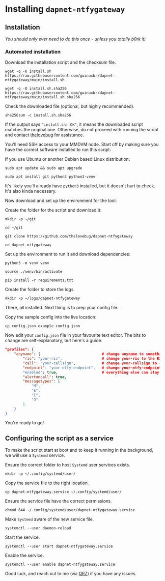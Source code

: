 # Installing `dapnet-ntfygateway`

## Installation

*You should only ever need to do this once - unless you totally b0rk it!*

### Automated installation

Download the installation script and the checksum file.

```shell
wget -q -O install.sh https://raw.githubusercontent.com/guinuxbr/dapnet-ntfygateway/main/install.sh
```

```shell
wget -q -O install.sh.sha256 https://raw.githubusercontent.com/guinuxbr/dapnet-ntfygateway/main/install.sh.sha256
```

Check the downloaded file (optional, but highly recommended).

```shell
sha256sum -c install.sh.sha256
```

If the output says `"install.sh: OK"`, it means the downloaded script matches the original one. Otherwise, do not proceed with running the script and contact [thelovebug](https://github.com/thelovebug) for assistance.

You'll need SSH access to your MMDVM node. Start off by making sure you have the correct software installed to run this script:

If you use Ubuntu or another Debian based Linux distribution:

```shell
sudo apt update && sudo apt upgrade
```

```shell
sudo apt install git python3 python3-venv
```

It's likely you'll already have `python3` installed, but it doesn't hurt to check.  It's also kinda necessary.

Now download and set up the environment for the tool:

Create the folder for the script and download it:

```shell
mkdir -p ~/git
```

```shell
cd ~/git
```

```shell
git clone https://github.com/thelovebug/dapnet-ntfygateway
```

```shell
cd dapnet-ntfygateway
```

Set up the environment to run it and download dependencies:

```shell
python3 -m venv venv
```

```shell
source ./venv/bin/activate
```

```shell
pip install -r requirements.txt
```

Create the folder to store the logs.

```shell
mkdir -p ~/logs/dapnet-ntfygateway
```

There, all installed.  Next thing is to prep your config file.

Copy the sample config into the live location:

```shell
cp config.json.example config.json
```

Now edit your `config.json` file in your favourite text editor.  The bits to change are self-explanatory, but here's a guide:

```json
"profiles": {
    "anyname": {                            # change anyname to something that helps you identify this profile - your DMR ID perhaps?
        "ric": "your-ric",                  # change your-ric to the RIC provided by DAPNET, it's usually a variation on your DMR ID
        "call": "your-callsign",            # change your-callsign to - guess what? - your callsign, case isn't important
        "endpoint": "your-ntfy-endpoint",   # change your-ntfy-endpoint, it'll start with https://ntfy.sh/ - check that website for info
        "enabled": true,                    # everything else can stay as is for now
        "alertoncall": true,
        "messagetypes": [
            "M",
            "E",
            "I",
            "D"
        ]
    }
}
```

You're ready to go!

## Configuring the script as a service

To make the script start at boot and to keep it running in the background, we will use a `Systemd` service.

Ensure the correct folder to host `Systemd` user services exists.

```shell
mkdir -p ~/.config/systemd/user/
```

Copy the service file to the right location.

``` shell
cp dapnet-ntfygateway.service ~/.config/systemd/user/
```

Ensure the service file have the correct permissions.

``` shell
chmod 644 ~/.config/systemd/user/dapnet-ntfygateway.service
```

Make `Systemd` aware of the new service file.

```shell
systemctl --user daemon-reload
```

Start the service.

```shell
systemctl --user start dapnet-ntfygateway.service
```

Enable the service.

```shell
systemctl --user enable dapnet-ntfygateway.service
```

Good luck, and reach out to me (via [QRZ](https://qrz.com/db/M7TLB)) if you have any issues.
